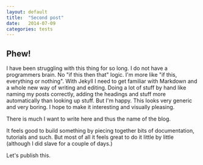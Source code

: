 ```yaml
---
layout: default
title:  "Second post"
date:   2014-07-09
categories: tests
---
```


## Phew!

I have been struggling with this thing for so long. I do not have a programmers brain. No "if this then that" logic. I'm more like "if this, everything or nothing".
With Jekyll I need to get familiar with Markdown and a whole new way of writing and editing. 
Doing a lot of stuff by hand like naming my posts correctly, adding the headings and stuff more automatically than looking up stuff.
But I'm happy. This looks very generic and very boring. I hope to make it interesting and visually pleasing.

There is much I want to write here and thus the name of the blog. 

It feels good to build something by piecing together bits of documentation, tutorials and such. But most of all it feels great to do it little by little (although I did slave for a couple of days.)

Let's publish this.

